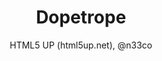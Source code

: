 ---
title: Dopetrope
github: https://github.com/CloudCannon/DopeTrope-Jekyll-Theme
demo: http://html5up.net/dopetrope
author: HTML5 UP (html5up.net), @n33co
ssg:
  - Jekyll
cms:
  - No Cms
---